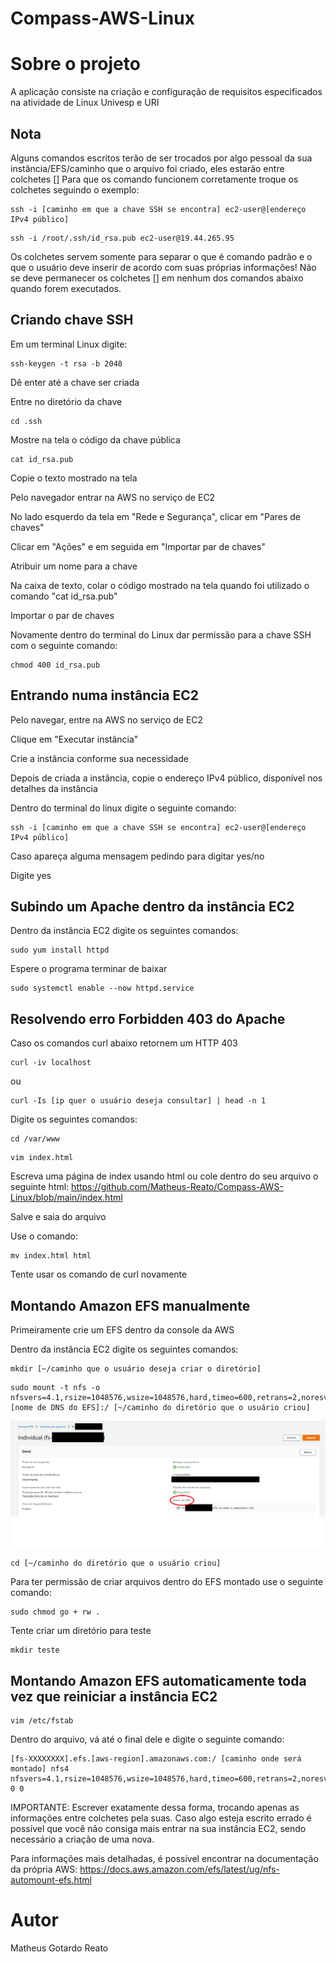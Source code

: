 # Compass-AWS-Linux

# Sobre o projeto

A aplicação consiste na criação e configuração de requisitos especificados na atividade de Linux Univesp e URI

## Nota

Alguns comandos escritos terão de ser trocados por algo pessoal da sua instância/EFS/caminho que o arquivo foi criado, eles estarão entre colchetes []
Para que os comando funcionem corretamente troque os colchetes seguindo o exemplo:
```
ssh -i [caminho em que a chave SSH se encontra] ec2-user@[endereço IPv4 público]
```
```
ssh -i /root/.ssh/id_rsa.pub ec2-user@19.44.265.95
```
Os colchetes servem somente para separar o que é comando padrão e o que o usuário deve inserir de acordo com suas próprias informações!
Não se deve permanecer os colchetes [] em nenhum dos comandos abaixo quando forem executados. 

## Criando chave SSH

Em um terminal Linux digite:
```
ssh-keygen -t rsa -b 2048
```
Dê enter até a chave ser criada

Entre no diretório da chave
```
cd .ssh
```

Mostre na tela o código da chave pública
```
cat id_rsa.pub
```
Copie o texto mostrado na tela

Pelo navegador entrar na AWS no serviço de EC2

No lado esquerdo da tela em "Rede e Segurança", clicar em "Pares de chaves"

Clicar em "Ações" e em seguida em "Importar par de chaves"

Atribuir um nome para a chave 

Na caixa de texto, colar o código mostrado na tela quando foi utilizado o comando "cat id_rsa.pub"

Importar o par de chaves

Novamente dentro do terminal do Linux dar permissão para a chave SSH com o seguinte comando:
```
chmod 400 id_rsa.pub
```

## Entrando numa instância EC2

Pelo navegar, entre na AWS no serviço de EC2

Clique em "Executar instância"

Crie a instância conforme sua necessidade

Depois de criada a instância, copie o endereço IPv4 público, disponível nos detalhes da instância

Dentro do terminal do linux digite o seguinte comando:

```
ssh -i [caminho em que a chave SSH se encontra] ec2-user@[endereço IPv4 público]
```

Caso apareça alguma mensagem pedindo para digitar yes/no

Digite yes


## Subindo um Apache dentro da instância EC2

Dentro da instância EC2 digite os seguintes comandos:

```
sudo yum install httpd
```

Espere o programa terminar de baixar

```
sudo systemctl enable --now httpd.service
```

## Resolvendo erro Forbidden 403 do Apache
Caso os comandos curl abaixo retornem um HTTP 403
```
curl -iv localhost
```
ou
```
curl -Is [ip quer o usuário deseja consultar] | head -n 1
```
Digite os seguintes comandos:

```
cd /var/www
```
```
vim index.html
```
Escreva uma página de index usando html ou cole dentro do seu arquivo o seguinte html: https://github.com/Matheus-Reato/Compass-AWS-Linux/blob/main/index.html

Salve e saia do arquivo

Use o comando:
```
mv index.html html
```
Tente usar os comando de curl novamente

## Montando Amazon EFS manualmente

Primeiramente crie um EFS dentro da console da AWS

Dentro da instância EC2 digite os seguintes comandos:

```
mkdir [~/caminho que o usuário deseja criar o diretório]
```
```
sudo mount -t nfs -o nfsvers=4.1,rsize=1048576,wsize=1048576,hard,timeo=600,retrans=2,noresvport [nome de DNS do EFS]:/ [~/caminho do diretório que o usuário criou]
```
![Demonstração](https://github.com/Matheus-Reato/assets/blob/main/dns_efs.png)
```
cd [~/caminho do diretório que o usuário criou]
```
Para ter permissão de criar arquivos dentro do EFS montado use o seguinte comando:
```
sudo chmod go + rw .
```
Tente criar um diretório para teste
```
mkdir teste
```
## Montando Amazon EFS automaticamente toda vez que reiniciar a instância EC2
```
vim /etc/fstab
```
Dentro do arquivo, vá até o final dele e digite o seguinte comando: 

```
[fs-XXXXXXXX].efs.[aws-region].amazonaws.com:/ [caminho onde será montado] nfs4 nfsvers=4.1,rsize=1048576,wsize=1048576,hard,timeo=600,retrans=2,noresvport,_netdev 0 0
```

IMPORTANTE: Escrever exatamente dessa forma, trocando apenas as informações entre colchetes pela suas. Caso algo esteja escrito errado é possível que você não consiga mais entrar na sua instância EC2, sendo necessário a criação de uma nova.

Para informações mais detalhadas, é possível encontrar na documentação da própria AWS: https://docs.aws.amazon.com/efs/latest/ug/nfs-automount-efs.html


# Autor

Matheus Gotardo Reato




